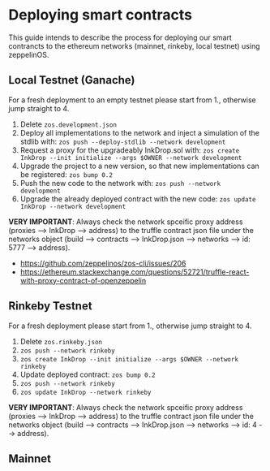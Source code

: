 # Deploying smart contracts

This guide intends to describe the process for deploying our smart contrancts to the ethereum networks (mainnet, rinkeby, local testnet) using zeppelinOS.

## Local Testnet (Ganache)

For a fresh deployment to an empty testnet please start from 1., otherwise jump straight to 4.

1.  Delete `zos.development.json`
2.  Deploy all implementations to the network and inject a simulation of the stdlib with: `zos push --deploy-stdlib --network development`
3.  Request a proxy for the upgradeably InkDrop.sol with: `zos create InkDrop --init initialize --args $OWNER --network development`
4.  Upgrade the project to a new version, so that new implementations can be registered: `zos bump 0.2`
5.  Push the new code to the network with: `zos push --network development`
6.  Upgrade the already deployed contract with the new code: `zos update InkDrop --network development`

**VERY IMPORTANT**: Always check the network spceific proxy address (proxies --> InkDrop --> address) to the truffle contract json file under the networks object (build --> contracts --> InkDrop.json --> networks --> id: 5777 --> address).

- https://github.com/zeppelinos/zos-cli/issues/206
- https://ethereum.stackexchange.com/questions/52721/truffle-react-with-proxy-contract-of-openzeppelin

## Rinkeby Testnet

For a fresh deployment please start from 1., otherwise jump straight to 4.

1.  Delete `zos.rinkeby.json`
2.  `zos push --network rinkeby`
3.  `zos create InkDrop --init initialize --args $OWNER --network rinkeby`
4.  Update deployed contract: `zos bump 0.2`
5.  `zos push --network rinkeby`
6.  `zos update InkDrop --network rinkeby`

**VERY IMPORTANT**: Always check the network spceific proxy address (proxies --> InkDrop --> address) to the truffle contract json file under the networks object (build --> contracts --> InkDrop.json --> networks --> id: 4 --> address).

## Mainnet
